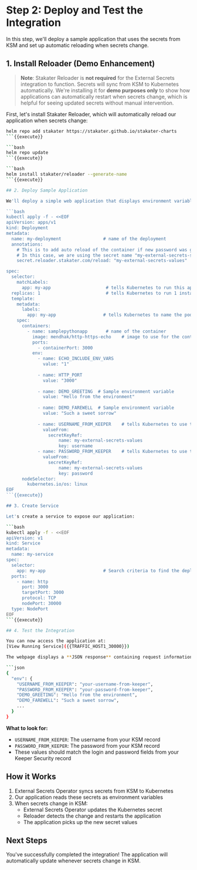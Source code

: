 # Step 2: Deploy and Test the Integration

In this step, we'll deploy a sample application that uses the secrets from KSM and set up automatic reloading when secrets change.

## 1. Install Reloader (Demo Enhancement)

> **Note**: Stakater Reloader is **not required** for the External Secrets integration to function. Secrets will sync from KSM to Kubernetes automatically. We're installing it for **demo purposes only** to show how applications can automatically restart when secrets change, which is helpful for seeing updated secrets without manual intervention.

First, let's install Stakater Reloader, which will automatically reload our application when secrets change:

```bash
helm repo add stakater https://stakater.github.io/stakater-charts
```{{execute}}

```bash
helm repo update
```{{execute}}

```bash
helm install stakater/reloader --generate-name
```{{execute}}

## 2. Deploy Sample Application

We'll deploy a simple web application that displays environment variables, including our KSM secrets:

```bash
kubectl apply -f - <<EOF
apiVersion: apps/v1
kind: Deployment
metadata:
  name: my-deployment                # name of the deployment
  annotations:
    # This is to add auto reload of the container if new password was generated - https://github.com/stakater/Reloader#secret
    # In this case, we are using the secret name "my-external-secrets-secretstore-test1" as the annotation to trigger the reload
    secret.reloader.stakater.com/reload: "my-external-secrets-values"

spec:
  selector:
    matchLabels:
      app: my-app                     # tells Kubernetes to run this application on a pod with the label app: my-app                
  replicas: 1                         # tells Kubernetes to run 1 instance of this application
  template:
    metadata:
      labels:
        app: my-app                  # tells Kubernetes to name the pod(s) with the label app: my-app
    spec:
      containers:
        - name: samplepythonapp       # name of the container
          image: mendhak/http-https-echo    # image to use for the container, in this case a simple pre-built image that prints out information about the request and environment variables
          ports:
            - containerPort: 3000
          env:
            - name: ECHO_INCLUDE_ENV_VARS
              value: "1"
            
            - name: HTTP_PORT
              value: "3000"
            
            - name: DEMO_GREETING  # Sample environment variable
              value: "Hello from the environment"
            
            - name: DEMO_FAREWELL  # Sample environment variable
              value: "Such a sweet sorrow"
            
            - name: USERNAME_FROM_KEEPER    # tells Kubernetes to use the value of the username field in the k8s Secret as the value of the environment variable USERNAME_FROM_KEEPER
              valueFrom:
                secretKeyRef:
                    name: my-external-secrets-values
                    key: username
            - name: PASSWORD_FROM_KEEPER    # tells Kubernetes to use the value of the password field in the k8s Secret as the value of the environment variable PASSWORD_FROM_KEEPER
              valueFrom:
                secretKeyRef:
                    name: my-external-secrets-values
                    key: password
      nodeSelector:
        kubernetes.io/os: linux
EOF
```{{execute}}

## 3. Create Service

Let's create a service to expose our application:

```bash
kubectl apply -f - <<EOF
apiVersion: v1
kind: Service
metadata:
  name: my-service
spec:
  selector:
    app: my-app                      # Search criteria to find the deployment to expose
  ports:
    - name: http
      port: 3000
      targetPort: 3000
      protocol: TCP
      nodePort: 30000
  type: NodePort
EOF
```{{execute}}

## 4. Test the Integration

You can now access the application at:
[View Running Service]({{TRAFFIC_HOST1_30000}})

The webpage displays a **JSON response** containing request information and environment variables. Look for the `env` section in the JSON output to find your KSM secrets:

```json
{
  "env": {
    "USERNAME_FROM_KEEPER": "your-username-from-keeper",
    "PASSWORD_FROM_KEEPER": "your-password-from-keeper",
    "DEMO_GREETING": "Hello from the environment",
    "DEMO_FAREWELL": "Such a sweet sorrow",
    ...
  }
}
```

**What to look for:**
- `USERNAME_FROM_KEEPER`: The username from your KSM record
- `PASSWORD_FROM_KEEPER`: The password from your KSM record
- These values should match the login and password fields from your Keeper Security record

## How it Works

1. External Secrets Operator syncs secrets from KSM to Kubernetes
2. Our application reads these secrets as environment variables
3. When secrets change in KSM:
   - External Secrets Operator updates the Kubernetes secret
   - Reloader detects the change and restarts the application
   - The application picks up the new secret values

## Next Steps

You've successfully completed the integration! The application will automatically update whenever secrets change in KSM.
